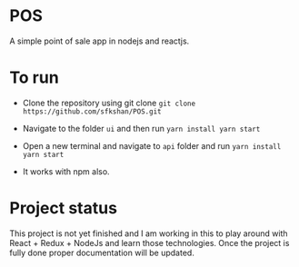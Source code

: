 # POS
A simple point of sale app in nodejs and reactjs.

# To run

- Clone the repository using git clone
  ```git clone https://github.com/sfkshan/POS.git```

- Navigate to the folder ```ui``` and then run ```yarn install
yarn start```


- Open a new terminal and navigate to ```api``` folder and run ```yarn install
   yarn start```
   
- It works with npm also.

# Project status
This project is not yet finished and I am working in this to play around with React + Redux + NodeJs and learn those technologies. Once the project is fully done proper documentation will be updated.

